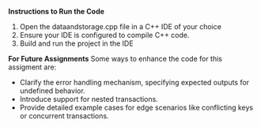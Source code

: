 **Instructions to Run the Code**
1. Open the dataandstorage.cpp file in a C++ IDE of your choice
2. Ensure your IDE is configured to compile C++ code.
3. Build and run the project in the IDE

**For Future Assignments**
Some ways to enhance the code for this assigment are:
- Clarify the error handling mechanism, specifying expected outputs for undefined behavior.
- Introduce support for nested transactions.
- Provide detailed example cases for edge scenarios like conflicting keys or concurrent transactions.
